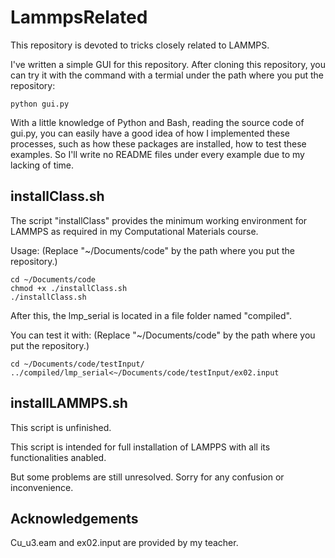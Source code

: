 LammpsRelated
=============


This repository is devoted to tricks closely related to LAMMPS.

I've written a simple GUI for this repository. After cloning this repository, you can
try it with the command with a termial under the path where you put the repository:

	python gui.py

With a little knowledge of Python and Bash, reading the source code of gui.py,
you can easily have a good idea of how I implemented these processes,
such as how these packages are installed, how to test these examples. So I'll
write no README files under every example due to my lacking of time.


installClass.sh
---------------
The script "installClass" provides the minimum working environment for LAMMPS as
required in my Computational Materials course.

Usage:
(Replace "~/Documents/code" by the path where you put the repository.)

	cd ~/Documents/code
	chmod +x ./installClass.sh
	./installClass.sh

After this, the lmp_serial is located in a file folder named "compiled".

You can test it with:
	(Replace "~/Documents/code" by the path where you put the repository.)

	cd ~/Documents/code/testInput/
	../compiled/lmp_serial<~/Documents/code/testInput/ex02.input


installLAMMPS.sh
---------------
This script is unfinished.

This script is intended for full installation of LAMPPS with all its functionalities anabled.

But some problems are still unresolved. Sorry for any confusion or inconvenience.

Acknowledgements
----------------
Cu_u3.eam and ex02.input are provided by my teacher.

